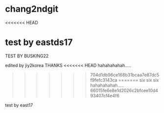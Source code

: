 # chang2ndgit
<<<<<<< HEAD

test by eastds17
=======
TEST BY BUSKING22

edited by jiy2korea
THANKS
<<<<<<< HEAD
hahahahahah.....
>>>>>>> 704d1db96ce168b31bcaa7e87dc5f9fefc3143ca
=======
six six six
hahahahahah.....
>>>>>>> 66015fe6e8e1d2026c2bfcee10d493407cf4e4f6

test by east17